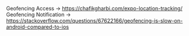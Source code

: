 Geofencing Access -> https://chafikgharbi.com/expo-location-tracking/
Geofencing Notification -> https://stackoverflow.com/questions/67622166/geofencing-is-slow-on-android-compared-to-ios